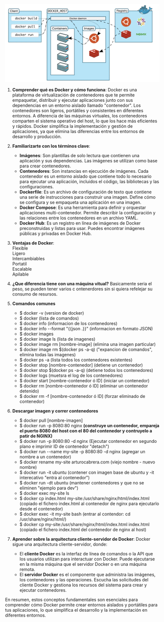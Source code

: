 ![docker](https://raw.githubusercontent.com/GNUXDAR/Docker/main/img/env.png)

1. **Comprender qué es Docker y cómo funciona**:
   Docker es una plataforma de virtualización de contenedores que te permite empaquetar, distribuir y ejecutar aplicaciones junto con sus dependencias en un entorno aislado llamado "contenedor". Los contenedores son ligeros, portátiles y consistentes en diferentes entornos. A diferencia de las máquinas virtuales, los contenedores comparten el sistema operativo del host, lo que los hace más eficientes y rápidos. Docker simplifica la implementación y gestión de aplicaciones, ya que elimina las diferencias entre los entornos de desarrollo y producción.

2. **Familiarizarte con los términos clave**:
   - **Imágenes**: Son plantillas de solo lectura que contienen una aplicación y sus dependencias. Las imágenes se utilizan como base para crear contenedores.
   - **Contenedores**: Son instancias en ejecución de imágenes. Cada contenedor es un entorno aislado que contiene todo lo necesario para ejecutar una aplicación, incluidos el código, las bibliotecas y las configuraciones.
   - **Dockerfile**: Es un archivo de configuración de texto que contiene una serie de instrucciones para construir una imagen. Define cómo se configura y se empaqueta una aplicación en una imagen.
   - **Docker Compose**: Es una herramienta para definir y orquestar aplicaciones multi-contenedor. Permite describir la configuración y las relaciones entre los contenedores en un archivo YAML.
   - **Docker Hub**: Es un registro en línea de imágenes de Docker preconstruidas y listas para usar. Puedes encontrar imágenes públicas y privadas en Docker Hub.  
  
3. **Ventajas de Docker**:  
   Flexible  
   Ligero  
   Intercambiables  
   Portatil  
   Escalable  
   Apilable  

4. **¿Que diferencia tiene con una máquina vitual?**
   Basicamente seria el peso, se pueden tener varios c ontenerdores sin si quiera refelejar su consumo de resursos.

5. **Comandos comunes**
   - $ docker -v     (version de docker)
   - $ docker        (lista de comandos)
   - $ docker info   (informacion de los contenedores)
   - $ docker info --format "{{json .}}"  (informacion en formato JSON)
   - $ docker images
   - $ docker image ls  (lista de imagenes)
   - $ docker image rm [nombre-image]     (elimina una imagen particular)
   - $ docker image rm $(docker ps -a-q)  ("expancion de comandos", elimina todas las imagenes)
   - $ docker ps -a                       (lista todos los contenedores existentes)
   - $ docker stop [nombre-contenedor]    (detiene un contenedor)
   - $ docker stop $(docker ps -a-q)      (detiene todos los contenedores)
   - $ docker logs                        (muetsra el log de los contenedores)
   - $ docker start [nombre-contenedor ó ID]   (iniciar un contenedor)
   - $ docker rm [nombre-contenedor ó ID]       (eliminar un contenedor detenido)
   - $ docker rm -f [nombre-contenedor ó ID]    (forzar eliminado de contenedor)  
  
  
6. **Descargar imagen y correr contenedores**  
   - $ docker pull [nombre-imagen]  
   - $ docker run -p 8080:80 nginx            **(construye un contenedor, empareja el puerto 8080 del host con el 80 del contenedor y contruyelo a patir de NGINX)**
   - $ docker run -p 8080:80 -d nginx     (Ejecutar contenedor en segundo plano e imprimir ID de contenedor "detach")
   - $ docker run --name my-site -p 8080:80 -d nginx  (agregar un nombre a un contenedor)  
   - $ docker rename my-site arturocabrera.com        (viejo nombre - nuevo nombre)  
   - $ docker run -it ubuntu              (contener con imagen base de ubuntu y -it interecativo "entra al contenedor")
   - $ docker run -dt ubuntu              (mantener contenedores y que no se eliminen "ejemplo para dev")  
   - $ docker exec my-site ls
   - $ docker cp index.html my-site:/usr/share/nginx/html/index.html    (copiado el fichero index.html al contenedor de nginx para ejecutarlo desde el contenedor)
   - $ docker exec -it my-site bash    (entrar al contendor: cd /usr/share/nginx/html/)
   - $ docker cp my-site:/usr/share/nginx/html/index.html index.html    (copiado el fichero index.html del contenedor de nginx al host)


7. **Aprender sobre la arquitectura cliente-servidor de Docker**:
   Docker sigue una arquitectura cliente-servidor, donde:
   - El **cliente Docker** es la interfaz de línea de comandos o la API que los usuarios utilizan para interactuar con Docker. Puede ejecutarse en la misma máquina que el servidor Docker o en una máquina remota.
   - El **servidor Docker** es el componente que administra las imágenes, los contenedores y las operaciones. Escucha las solicitudes del cliente Docker y gestiona los recursos del sistema para crear y ejecutar contenedores.

En resumen, estos conceptos fundamentales son esenciales para comprender cómo Docker permite crear entornos aislados y portátiles para tus aplicaciones, lo que simplifica el desarrollo y la implementación en diferentes entornos.
